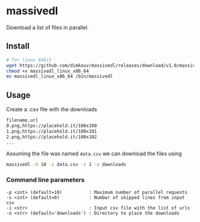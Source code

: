 # massivedl
Download a list of files in parallel.

## Install

```bash
# for linux 64bit
wget https://github.com/dimkouv/massivedl/releases/download/v1.0/massivedl_linux_x86_64
chmod +x massivedl_linux_x86_64
mv massivedl_linux_x86_64 /bin/massivedl
```

## Usage

Create a .csv file with the downloads
```bash
filename,url
0.png,https://placehold.it/100x100
1.png,https://placehold.it/100x101
2.png,https://placehold.it/100x102
...
```

Assuming the file was named `data.csv` we can download the files using
```bash
massivedl -b 10 -i data.csv -s 1 -o downloads
```


### Command line parameters
```
-p <int> (default=10)          : Maximum number of parallel requests
-s <int> (default=0)           : Number of skipped lines from input csv
-i <str>                       : Input csv file with the list of urls
-o <str> (default='downloads') : Directory to place the downloads
```
